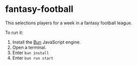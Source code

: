 # fantasy-football

This selections players for a week in a fantasy football league.

To run it:

1. Install the [Bun](https://bun.sh) JavaScript engine.
1. Open a terminal.
1. Enter `bun install`
1. Enter `bun run start`
